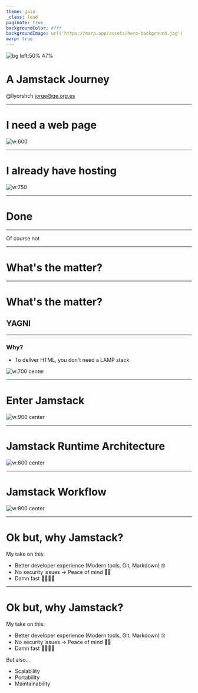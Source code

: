 ```yaml
---
theme: gaia
_class: lead
paginate: true
backgroundColor: #fff
backgroundImage: url('https://marp.app/assets/hero-background.jpg')
marp: true
---
```


<style>
section.lead h1 {
  text-align: center;
}
section.subLead h2 {
  text-align: center;
  font-size: 6em;
  
}

img[alt~="center"] {
  display: block;
  margin: 0 auto;
}
</style>

![bg left:50% 47%](images/Jamstack_Icon_Original_Transparent.png)

# **A Jamstack Journey**

@llyorshch
jorge@ge.org.es

---
<!-- _class: lead -->
# I need a web page

![w:600](images/cunyao.gif)

---
<!-- _class: lead -->
# I already have hosting

![ w:750](images/wordpress.png)

---
# Done <!--fit-->

--- 
<!-- _class: lead -->

Of course not

---

# What's the matter?

--- 

# What's the matter?
<!-- _class: subLead -->
## **YAGNI**  

--- 

### Why?

- To deliver HTML, you don't need a LAMP stack
  
![w:700 center](images/lamp.svg)

---

# Enter Jamstack

![w:900 center](images/jamstack_acronym.jpg)

---
# Jamstack Runtime Architecture

![w:600 center](images/jamstack_architecture.png)

---
# Jamstack Workflow

![w:800 center](images/jamstack_workflow.png)

---
# Ok but, why Jamstack?

My take on this:

* Better developer experience (Modern tools, Git, Markdown) 🤓
* No security issues → Peace of mind 💆🏻
* Damn fast 🚴🏻‍♀️💨
---
# Ok but, why Jamstack?

My take on this:

- Better developer experience (Modern tools, Git, Markdown) 🤓
- No security issues → Peace of mind 💆🏻
- Damn fast 🚴🏻‍♀️💨

But also...

* Scalability
* Portability
* Maintainability